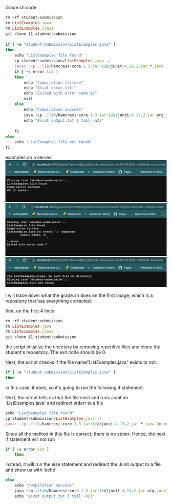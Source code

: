Grade.sh code:
```ruby
rm -rf student-submission
rm ListExamples.java
rm ListExamples.class
git clone $1 student-submission

if [ -e "student-submission/ListExamples.java" ]
then
	echo "ListExamples file found"
	cp student-submission/ListExamples.java ./
	javac -cp .:lib/hamcrest-core-1.3.jar:lib/junit-4.13.2.jar *.java 2> error.txt
	if [ -s error.txt ]
	then
		echo "Compilation failure"
		echo "$(cat error.txt)"
		echo "Exited with error code $?"
		exit
	else
		echo "Compilation success"
		java -cp .:lib/hamcrest-core-1.3.jar:lib/junit-4.13.2.jar org.junit.runner.JUnitCore TestListExamples > output.txt
		echo "$(cat output.txt | tail -n2)"

	fi
else
	echo "ListExamples file not found"
fi
```
examples on a server:
![image](1.png)
![image](2.png)
![image](3.png)

I will trace down what the grade.sh does on the first image, which is a repository that has everything corrected:

first, on the first 4 lines
```ruby
rm -rf student-submission
rm ListExamples.java
rm ListExamples.class
git clone $1 student-submission
```
the script initialize the directory by removing repetitive files and clone the student's repository. The exit code should be 0.

Next, the script checks if the file name"ListExamples.java" exists or not. 
```ruby
if [ -e "student-submission/ListExamples.java" ]
then
```
In this case, it does, so it's going to run the following if statement.

Next, the script tells us that the file exist and runs Junit on 'ListExamples.java' and redirect stderr to a file
```ruby
echo "ListExamples file found"
cp student-submission/ListExamples.java ./
javac -cp .:lib/hamcrest-core-1.3.jar:lib/junit-4.13.2.jar *.java 2> error.txt
```
Since all the method in this file is correct, there is no stderr. Hence, the next if statement will not run
```ruby
if [ -s error.txt ]
	then
```
instead, it will run the else statement and redirect the Junit output to a file and show us with 'echo'
```ruby
else
	echo "Compilation success"
	java -cp .:lib/hamcrest-core-1.3.jar:lib/junit-4.13.2.jar org.junit.runner.JUnitCore TestListExamples > output.txt
	echo "$(cat output.txt | tail -n2)"
```
